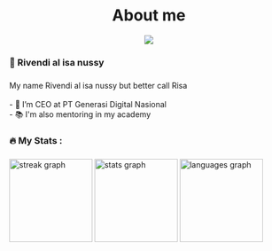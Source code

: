 ###

<h1 align="center">About me</h1>
<div align="center">
  <img src="https://visitor-badge.laobi.icu/badge?page_id=risanussy.risanussy&"  />
</div>

###

<h3 align="left">👻 Rivendi al isa nussy</h3>

###

<p align="left">My name Rivendi al isa nussy but better call Risa<br><br>- 🔭 I’m CEO at PT Generasi Digital Nasional<br>- 📚 I'm also mentoring in my academy</p>

###

<h3 align="left">🔥   My Stats :</h3>

###

<div align="left">
  <img src="https://streak-stats.demolab.com?user=risanussy&locale=en&mode=weekly&theme=dracula&hide_border=false&border_radius=5&order=3" height="150" alt="streak graph"  />
  <img src="https://github-readme-stats.vercel.app/api?username=risanussy&hide_title=false&hide_rank=true&show_icons=false&include_all_commits=false&count_private=true&disable_animations=false&theme=dracula&locale=en&hide_border=false&order=1" height="150" alt="stats graph"  />
  <img src="https://github-readme-stats.vercel.app/api/top-langs?username=risanussy&locale=en&hide_title=false&layout=compact&card_width=320&langs_count=12&theme=dracula&hide_border=false&order=2" height="150" alt="languages graph"  />
</div>

###
